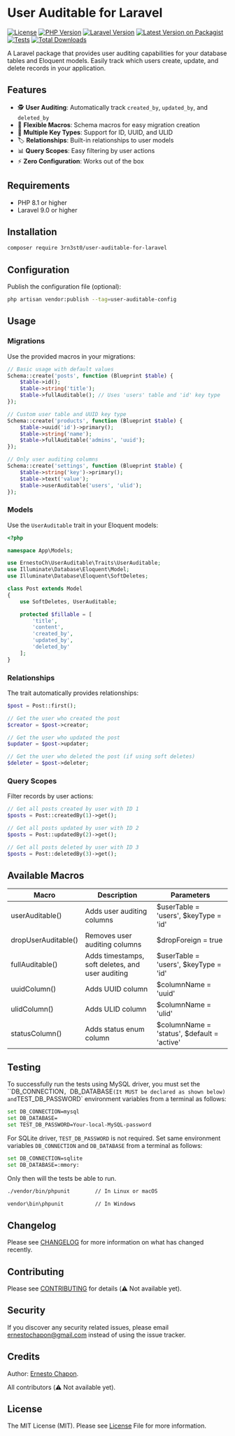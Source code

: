 # User Auditable for Laravel

[![License](https://img.shields.io/badge/license-MIT-blue.svg)](LICENSE.md)
[![PHP Version](https://img.shields.io/badge/php-%3E%3D8.1-8892BF.svg)](https://php.net/)
[![Laravel Version](https://img.shields.io/badge/laravel-%3E%3D9.0-FF2D20.svg)](https://laravel.com)
[![Latest Version on Packagist](https://img.shields.io/packagist/v/ernestoch/laravel-user-auditable.svg?style=flat-square)](https://packagist.org/packages/ernestoch/laravel-user-auditable)
[![Tests](https://github.com/3rn3st0/user-auditable-for-laravel/actions/workflows/test.yml/badge.svg)](https://github.com/3rn3st0/user-auditable-for-laravel/actions/workflows/test.yml)
[![Total Downloads](https://img.shields.io/packagist/dt/ernestoch/laravel-user-auditable.svg?style=flat-square)](https://packagist.org/packages/ernestoch/laravel-user-auditable)

A Laravel package that provides user auditing capabilities for your database tables and Eloquent models. Easily track which users create, update, and delete records in your application.

## Features

- 🕵️ **User Auditing**: Automatically track `created_by`, `updated_by`, and `deleted_by`
- 🔧 **Flexible Macros**: Schema macros for easy migration creation
- 🎯 **Multiple Key Types**: Support for ID, UUID, and ULID
- 🏷️ **Relationships**: Built-in relationships to user models
- 📊 **Query Scopes**: Easy filtering by user actions
- ⚡ **Zero Configuration**: Works out of the box

## Requirements

- PHP 8.1 or higher
- Laravel 9.0 or higher

## Installation

```bash
composer require 3rn3st0/user-auditable-for-laravel
```

## Configuration

Publish the configuration file (optional):

```bash
php artisan vendor:publish --tag=user-auditable-config
```

## Usage

### Migrations

Use the provided macros in your migrations:

```php
// Basic usage with default values
Schema::create('posts', function (Blueprint $table) {
    $table->id();
    $table->string('title');
    $table->fullAuditable(); // Uses 'users' table and 'id' key type
});

// Custom user table and UUID key type
Schema::create('products', function (Blueprint $table) {
    $table->uuid('id')->primary();
    $table->string('name');
    $table->fullAuditable('admins', 'uuid');
});

// Only user auditing columns
Schema::create('settings', function (Blueprint $table) {
    $table->string('key')->primary();
    $table->text('value');
    $table->userAuditable('users', 'ulid');
});
```

### Models

Use the `UserAuditable` trait in your Eloquent models:

```php
<?php

namespace App\Models;

use ErnestoCh\UserAuditable\Traits\UserAuditable;
use Illuminate\Database\Eloquent\Model;
use Illuminate\Database\Eloquent\SoftDeletes;

class Post extends Model
{
    use SoftDeletes, UserAuditable;

    protected $fillable = [
        'title',
        'content',
        'created_by',
        'updated_by',
        'deleted_by'
    ];
}
```

### Relationships

The trait automatically provides relationships:

```php
$post = Post::first();

// Get the user who created the post
$creator = $post->creator;

// Get the user who updated the post
$updater = $post->updater;

// Get the user who deleted the post (if using soft deletes)
$deleter = $post->deleter;
```

### Query Scopes

Filter records by user actions:

```php
// Get all posts created by user with ID 1
$posts = Post::createdBy(1)->get();

// Get all posts updated by user with ID 2
$posts = Post::updatedBy(2)->get();

// Get all posts deleted by user with ID 3
$posts = Post::deletedBy(3)->get();
```

## Available Macros

| Macro               | Description                                      | Parameters                                  |
|---------------------|--------------------------------------------------|---------------------------------------------|
| userAuditable()     | Adds user auditing columns                       | $userTable = 'users', $keyType = 'id'       |
| dropUserAuditable() | Removes user auditing columns                    | $dropForeign = true                         |
| fullAuditable()     | Adds timestamps, soft deletes, and user auditing | $userTable = 'users', $keyType = 'id'       |
| uuidColumn()        | Adds UUID column                                 | $columnName = 'uuid'                        |
| ulidColumn()        | Adds ULID column                                 | $columnName = 'ulid'                        |
| statusColumn()      | Adds status enum column                          | $columnName = 'status', $default = 'active' |

## Testing

To successfully run the tests using MySQL driver, you must set the ``DB_CONNECTION`, `DB_DATABASE` (It MUST be declared as shown below) and `TEST_DB_PASSWORD` environment variables from a terminal as follows:

```bash
set DB_CONNECTION=mysql
set DB_DATABASE=
set TEST_DB_PASSWORD=Your-local-MySQL-password
```

For SQLite driver, `TEST_DB_PASSWORD` is not required. Set same environment variables `DB_CONNECTION` and `DB_DATABASE` from a terminal as follows:

```bash
set DB_CONNECTION=sqlite
set DB_DATABASE=:mmory:
```

Only then will the tests be able to run.

```bash
./vendor/bin/phpunit        // In Linux or macOS

vendor\bin\phpunit          // In Windows
```

## Changelog

Please see [CHANGELOG](CHANGELOG.md) for more information on what has changed recently.

## Contributing

Please see [CONTRIBUTING](CONTRIBUTING.md) for details (⚠️ Not available yet).

## Security

If you discover any security related issues, please email ernestochapon@gmail.com instead of using the issue tracker.

## Credits

Author: [Ernesto Chapon](https://github.com/3rn3st0).

All contributors (⚠️ Not available yet).

## License

The MIT License (MIT). Please see [License](LICENSE.md) File for more information.
